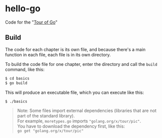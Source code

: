 hello-go
========

Code for the "[Tour of Go](https://tour.golang.org)"

Build
-----

The code for each chapter is its own file, and because there's a main function in each file, each file is in its own directory.

To build the code file for one chapter, enter the directory and call the `build` command, like this:

```bash
$ cd basics
$ go build
```

This will produce an executable file, which you can execute like this:

```bash
$ ./basics
```

> Note: Some files import external dependencies (libraries that are not part of the standard library).  
> For example, `moretypes.go` imports `"golang.org/x/tour/pic"`.  
> You have to download the dependency first, like this:  
> `go get "golang.org/x/tour/pic"`
